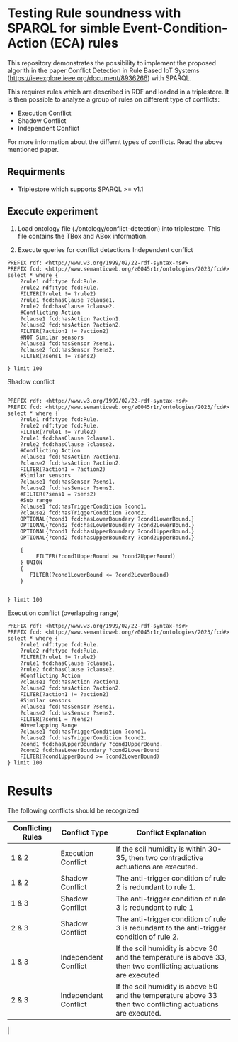 # Testing Rule soundness with SPARQL for simble Event-Condition-Action (ECA) rules

This repository demonstrates the possibility to implement the proposed algorith in the paper Conflict Detection in Rule Based IoT Systems (https://ieeexplore.ieee.org/document/8936266) with SPARQL.

This requires rules which are described in RDF and loaded in a triplestore. It is then possible to analyze a group of rules on different type of conflicts:

- Execution Conflict
- Shadow Conflict
- Independent Conflict

For more information about the differnt types of conflicts. Read the above mentioned paper.

## Requirments
- Triplestore which supports SPARQL >= v1.1

## Execute experiment
1. Load ontology file (./ontology/conflict-detection) into triplestore. This file contains the TBox and ABox information. 

2. Execute queries for conflict detections
Independent conflict
```
PREFIX rdf: <http://www.w3.org/1999/02/22-rdf-syntax-ns#>
PREFIX fcd: <http://www.semanticweb.org/z0045r1r/ontologies/2023/fcd#>
select * where { 
	?rule1 rdf:type fcd:Rule.
    ?rule2 rdf:type fcd:Rule.
    FILTER(?rule1 != ?rule2)
    ?rule1 fcd:hasClause ?clause1.
    ?rule2 fcd:hasClause ?clause2.
    #Conflicting Action
    ?clause1 fcd:hasAction ?action1.
    ?clause2 fcd:hasAction ?action2.
    FILTER(?action1 != ?action2)
    #NOT Similar sensors
    ?clause1 fcd:hasSensor ?sens1.
    ?clause2 fcd:hasSensor ?sens2.
    FILTER(?sens1 != ?sens2)
    
} limit 100 
```

Shadow conflict 
```

PREFIX rdf: <http://www.w3.org/1999/02/22-rdf-syntax-ns#>
PREFIX fcd: <http://www.semanticweb.org/z0045r1r/ontologies/2023/fcd#>
select * where { 
	?rule1 rdf:type fcd:Rule.
    ?rule2 rdf:type fcd:Rule.
    FILTER(?rule1 != ?rule2)
    ?rule1 fcd:hasClause ?clause1.
    ?rule2 fcd:hasClause ?clause2.
    #Conflicting Action
    ?clause1 fcd:hasAction ?action1.
    ?clause2 fcd:hasAction ?action2.
    FILTER(?action1 = ?action2)
    #Similar sensors
    ?clause1 fcd:hasSensor ?sens1.
    ?clause2 fcd:hasSensor ?sens2.
    #FILTER(?sens1 = ?sens2)
    #Sub range
    ?clause1 fcd:hasTriggerCondition ?cond1.
    ?clause2 fcd:hasTriggerCondition ?cond2.
    OPTIONAL{?cond1 fcd:hasLowerBoundary ?cond1LowerBound.}
    OPTIONAL{?cond2 fcd:hasLowerBoundary ?cond2LowerBound.}
    OPTIONAL{?cond1 fcd:hasUpperBoundary ?cond1UpperBound.}
    OPTIONAL{?cond2 fcd:hasUpperBoundary ?cond2UpperBound.}
    
    {
         FILTER(?cond1UpperBound >= ?cond2UpperBound)
    } UNION
    {
       FILTER(?cond1LowerBound <= ?cond2LowerBound) 
    }
    
    
} limit 100 
```

Execution conflict (overlapping range)
```
PREFIX rdf: <http://www.w3.org/1999/02/22-rdf-syntax-ns#>
PREFIX fcd: <http://www.semanticweb.org/z0045r1r/ontologies/2023/fcd#>
select * where { 
	?rule1 rdf:type fcd:Rule.
    ?rule2 rdf:type fcd:Rule.
    FILTER(?rule1 != ?rule2)
    ?rule1 fcd:hasClause ?clause1.
    ?rule2 fcd:hasClause ?clause2.
    #Conflicting Action
    ?clause1 fcd:hasAction ?action1.
    ?clause2 fcd:hasAction ?action2.
    FILTER(?action1 != ?action2)
    #Similar sensors
    ?clause1 fcd:hasSensor ?sens1.
    ?clause2 fcd:hasSensor ?sens2.
    FILTER(?sens1 = ?sens2)
    #Overlapping Range
    ?clause1 fcd:hasTriggerCondition ?cond1.
    ?clause2 fcd:hasTriggerCondition ?cond2.
    ?cond1 fcd:hasUpperBoundary ?cond1UpperBound.
    ?cond2 fcd:hasLowerBoundary ?cond2LowerBound
    FILTER(?cond1UpperBound >= ?cond2LowerBound)
} limit 100 
```

# Results

The following conflicts should be recognized

|  Conflicting Rules | Conflict Type  |  Conflict Explanation |
|--------------------|----------------|-----------------------|
| 1 & 2   | Execution Conflict  | If the soil humidity is within 30-35, then two contradictive actuations are executed.  |   
| 1 & 2  | Shadow Conflict  | The anti-trigger condition of rule 2 is redundant to rule 1. |   
| 1 & 3  | Shadow Conflict  | The anti-trigger condition of rule 3 is redundant to rule 1  |   
| 2 & 3  | Shadow Conflict  | The anti-trigger condition of rule 3 is redundant to the anti-trigger condition of rule 2.  |   
| 1 & 3  | Independent Conflict  | If the soil humidity is above 30 and the temperature is above 33, then two conflicting actuations are executed  |   
| 2 & 3  | Independent Conflict  | If the soil humidity is above 50 and the temperature above 33 then two conflicting actuations are executed. 
  |   
